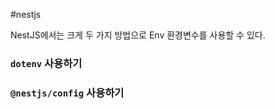 #nestjs 

NestJS에서는 크게 두 가지 방법으로 Env 환경변수를 사용할 수 있다. 

### `dotenv` 사용하기

### `@nestjs/config` 사용하기

